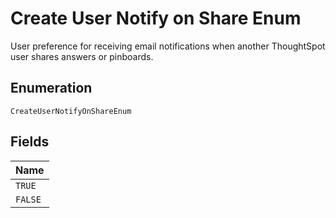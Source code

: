 
# Create User Notify on Share Enum

User preference for receiving email notifications when another ThoughtSpot user shares answers or pinboards.

## Enumeration

`CreateUserNotifyOnShareEnum`

## Fields

| Name |
|  --- |
| `TRUE` |
| `FALSE` |

